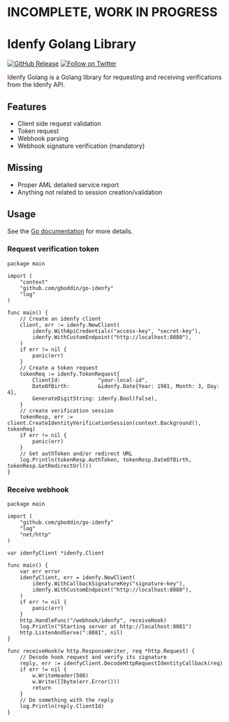 # INCOMPLETE, WORK IN PROGRESS
# Idenfy Golang Library

[![GitHub Release](https://img.shields.io/github/v/release/gboddin/go-idenfy)](https://github.com/gboddin/go-idenfy/releases)
[![Follow on Twitter](https://img.shields.io/twitter/follow/gboddin.svg?logo=twitter)](https://twitter.com/gboddin)

Idenfy Golang is a Golang library for requesting and receiving verifications from the Idenfy API.

## Features

- Client side request validation
- Token request
- Webhook parsing
- Webhook signature verification (mandatory)

## Missing

- Proper AML detailed service report
- Anything not related to session creation/validation

## Usage

See the [Go documentation](https://pkg.go.dev/github.com/gboddin/go-idenfy) for more details.

### Request verification token

```golang
package main

import (
	"context"
	"github.com/gboddin/go-idenfy"
	"log"
)

func main() {
	// Create an idenfy client
	client, err := idenfy.NewClient(
		idenfy.WithApiCredentials("access-key", "secret-key"),
		idenfy.WithCustomEndpoint("http://localhost:8080"),
	)
	if err != nil {
		panic(err)
	}
	// Create a token request
	tokenReq := idenfy.TokenRequest{
		ClientId:            "your-local-id",
		DateOfBirth:         &idenfy.Date{Year: 1981, Month: 3, Day: 4},
		GenerateDigitString: idenfy.Bool(false),
	}
	// create verification session
	tokenResp, err := client.CreateIdentityVerificationSession(context.Background(), tokenReq)
	if err != nil {
		panic(err)
	}
	// Get authToken and/or redirect URL
	log.Println(tokenResp.AuthToken, tokenResp.DateOfBirth, tokenResp.GetRedirectUrl())
}

```

### Receive webhook

```golang
package main

import (
	"github.com/gboddin/go-idenfy"
	"log"
	"net/http"
)

var idenfyClient *idenfy.Client

func main() {
	var err error
	idenfyClient, err = idenfy.NewClient(
		idenfy.WithCallbackSignatureKey("signature-key"),
		idenfy.WithCustomEndpoint("http://localhost:8080"),
	)
	if err != nil {
		panic(err)
	}
	http.HandleFunc("/webhook/idenfy", receiveHook)
	log.Println("Starting server at http://localhost:8081")
	http.ListenAndServe(":8081", nil)
}

func receiveHook(w http.ResponseWriter, req *http.Request) {
	// Decode hook request and verify its signature
	reply, err := idenfyClient.DecodeHttpRequestIdentityCallback(req)
	if err != nil {
		w.WriteHeader(500)
		w.Write([]byte(err.Error()))
		return
	}
	// Do something with the reply
	log.Println(reply.ClientId)
}
```

